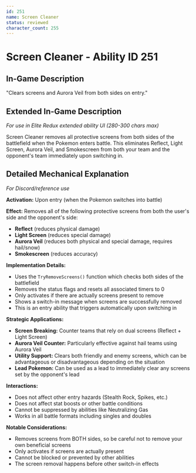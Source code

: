```yaml
---
id: 251
name: Screen Cleaner
status: reviewed
character_count: 255
---
```


# Screen Cleaner - Ability ID 251

## In-Game Description
"Clears screens and Aurora Veil from both sides on entry."

## Extended In-Game Description
*For use in Elite Redux extended ability UI (280-300 chars max)*

Screen Cleaner removes all protective screens from both sides of the battlefield when the Pokemon enters battle. This eliminates Reflect, Light Screen, Aurora Veil, and Smokescreen from both your team and the opponent's team immediately upon switching in.

## Detailed Mechanical Explanation
*For Discord/reference use*

**Activation:** Upon entry (when the Pokemon switches into battle)

**Effect:** Removes all of the following protective screens from both the user's side and the opponent's side:
- **Reflect** (reduces physical damage)
- **Light Screen** (reduces special damage) 
- **Aurora Veil** (reduces both physical and special damage, requires hail/snow)
- **Smokescreen** (reduces accuracy)

**Implementation Details:**
- Uses the `TryRemoveScreens()` function which checks both sides of the battlefield
- Removes the status flags and resets all associated timers to 0
- Only activates if there are actually screens present to remove
- Shows a switch-in message when screens are successfully removed
- This is an entry ability that triggers automatically upon switching in

**Strategic Applications:**
- **Screen Breaking:** Counter teams that rely on dual screens (Reflect + Light Screen)
- **Aurora Veil Counter:** Particularly effective against hail teams using Aurora Veil
- **Utility Support:** Clears both friendly and enemy screens, which can be advantageous or disadvantageous depending on the situation
- **Lead Pokemon:** Can be used as a lead to immediately clear any screens set by the opponent's lead

**Interactions:**
- Does not affect other entry hazards (Stealth Rock, Spikes, etc.)
- Does not affect stat boosts or other battle conditions
- Cannot be suppressed by abilities like Neutralizing Gas
- Works in all battle formats including singles and doubles

**Notable Considerations:**
- Removes screens from BOTH sides, so be careful not to remove your own beneficial screens
- Only activates if screens are actually present
- Cannot be blocked or prevented by other abilities
- The screen removal happens before other switch-in effects
